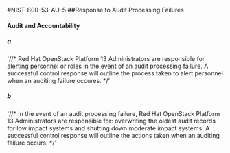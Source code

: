 #NIST-800-53-AU-5
##Response to Audit Processing Failures

#### Audit and Accountability

##### a
'//*
Red Hat OpenStack Platform 13 Administrators  are responsible for alerting personnel 
or roles in the event of an audit processing failure. A successful 
control response will outline the process taken to alert personnel 
when an auditing failure occures.
*/'


##### b
'//*
In the event of an audit processing failure, Red Hat OpenStack Platform 13 Administrators
are responsible for: overwriting the oldest audit records for low 
impact systems and shutting down moderate impact systems. A successful
control response will outline the actions taken when an auditing 
failure occurs.
*/'

